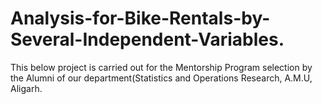 # Analysis-for-Bike-Rentals-by-Several-Independent-Variables.
This below project is carried out for the Mentorship Program selection by the Alumni of our department(Statistics and Operations Research, A.M.U, Aligarh.

